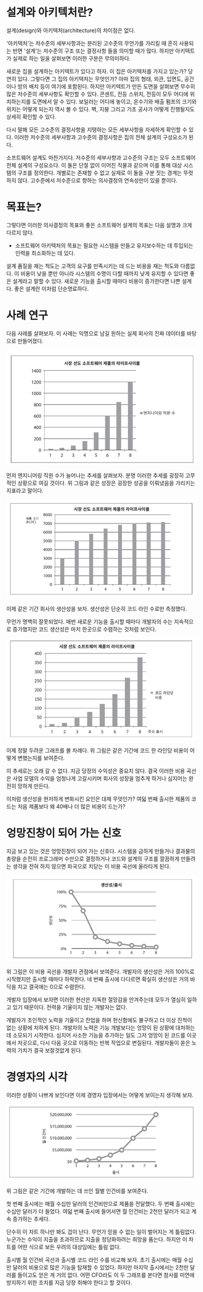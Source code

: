 # **설계와 아키텍처란?**  
설계(design)와 아키텍처(architecture)의 차이점은 없다.  
  
'아키텍처'는 저수준의 세부사항과는 분리된 고수준의 무언가를 가리킬 때 흔히 사용되는 반면 '설계'는 저수준의 구조 또는 결정사항 들을 의미할 때가 
많다. 하지만 아키텍트가 실제로 하는 일을 살펴보면 이러한 구분은 무의미하다.  
  
새로운 집을 설계하는 아키텍트가 있다고 하자. 이 집은 아키텍처를 가지고 있는가? 당연히 있다. 그렇다면 그 집의 아키텍처는 무엇인가? 아마 집의 형태, 
외관, 입면도, 공간이나 방의 배치 등이 여기에 포함된다. 하지만 아키텍트가 만든 도면을 살펴보면 무수히 많은 저수준의 세부사항도 확인할 수 있다. 
콘센트, 전등 스위치, 전등이 모두 어디에 위치하는지를 도면에서 알 수 있다. 보일러는 어디에 놓이고, 온수기와 배출 펌프의 크기와 위치는 어떻게 되는지 
역시 볼 수 있다. 벽, 지붕 그리고 기초 공사가 어떻게 진행될지도 상세히 확인할 수 있다.  
  
다시 말해 모든 고수준의 결정사항을 지탱하는 모든 세부사항을 자세하게 확인할 수 있다. 이러한 저수준의 세부사항과 고수준의 결정사항은 집의 전체 
설계의 구성요소가 된다.  
  
소프트웨어 설계도 마찬가지다. 저수준의 세부사항과 고수준의 구조는 모두 소프트웨어 전체 설계의 구성요소다. 이 둘은 단절 없이 이어진 직물과 같으며 
이를 통해 대상 시스템의 구조를 정의한다. 개별로는 존재할 수 없고 실제로 이 둘을 구분 짓는 경계는 뚜렷하지 않다. 고수준에서 저수준으로 향하는 
의사결정의 연속성만이 있을 뿐이다.  
  
# **목표는?**  
그렇다면 이러한 의사결정의 목표와 좋은 소프트웨어 설계의 목표는 다음 설명과 크게 다르지 않다.  
  
- 소프트웨어 아키텍처의 목표는 필요한 시스템을 만들고 유지보수하는 데 투입되는 인력을 최소화하는 데 있다.  
  
설계 품질을 재는 척도는 고객의 요구를 만족시키는 데 드는 비용을 재는 척도와 다름없다. 이 비용이 낮을 뿐만 아니라 시스템의 수명이 다할 때까지 
낮게 유지할 수 있다면 좋은 설계라고 말할 수 있다. 새로운 기능을 출시할 때마다 비용이 증가한다면 나쁜 설계다. 좋은 설계란 이처럼 단순명료하다.  
  
# **사례 연구**  
다음 사례를 살펴보자. 이 사례는 익명으로 남길 원하는 실제 회사의 진짜 데이터를 바탕으로 만들어졌다.  
  
![img.png](image/img.png)  
  
먼저 엔지니어링 직원 수가 늘어나는 추세를 살펴보자. 분명 이러한 추세를 굉장히 고무적인 상황으로 여길 것이다. 위 그림과 같은 성장은 굉장한 성공을 
이뤄냈음을 가리키는 지표라고 말이다.  
  
![img.png](image/img2.png)  
  
이제 같은 기간 회사의 생산성을 보자. 생산성은 단순히 코드 라인 수로만 측정했다.  
  
무언가 명백히 잘못되었다. 매번 새로운 기능을 출시할 때마다 개발자의 수는 지속적으로 증가했지만 코드 생산성은 마치 한곳으로 수렴하는 것처럼 보인다.  
  
![img.png](image/img3.png)  
  
이제 정말 두려운 그래프를 볼 차례다. 위 그림은 같은 기간에 코드 한 라인당 비용이 어떻게 변했는지를 보여준다.  
  
이 추세로는 오래 갈 수 없다. 지금 당장의 수익성은 중요치 않다. 결국 이러한 비용 곡선은 사업 모델의 수익을 엄청나게 고갈시키며 회사의 성장을 멈추게 
하거나 심지어는 완전히 망하게 만든다.  
  
이처럼 생산성을 현저하게 변화시킨 요인은 대체 무엇인가? 여덟 번째 출시한 제품의 코드는 처음 제품보다 왜 40배나 더 많은 비용이 드는가?  
  
# **엉망진창이 되어 가는 신호**  
지금 보고 있는 것은 엉망진창이 되어 가는 신호다. 시스템을 급하게 만들거나 결과물의 총량을 순전히 프로그래머 수만으로 결정하거나 코드와 설계의 구조를 
깔끔하게 만들려는 생각을 전혀 하지 않으면 파국으로 치닫는 이 비용 곡선에 올라타게 된다.  
  
![img.png](image/img4.png)  
  
위 그림은 이 비용 곡선을 개발자 관점에서 보여준다. 개발자의 생산성은 거의 100%로 시작했지만 출시할 때마다 하락한다. 네 번째 출시에 다다르면 
확실히 생산성은 거의 바닥을 치고 결국에는 0으로 수렴한다.  
  
개발자 입장에서 보자면 이러한 현산은 지독한 절망감을 안겨주는데 모두가 열심히 일하고 있기 때문이다. 전력을 기울이지 않는 개발자는 없다.  
  
개발자가 초인적인 노력을 기울이고 잔업을 하며 헌신함에도 불구하고 더 이상 진척이 없는 상황에 처하게 된다. 개발자의 노력은 기능 개발보다는 엉망이 된 
상황에 대처하는 데 소모되기 시작한다. 심지어 사소한 기능을 추가하는 일도 그저 엉망이 된 코드를 이곳에서 저곳으로, 다시 다음 곳으로 이동하는 반복 
작업으로 변질된다. 개발자들이 쏟은 노력의 가치가 결국 보잘것없게 된다.  
  
# **경영자의 시각**  
이러한 상황이 나쁘게 보인다면 이제 경영자 입장에서는 어떻게 보이는지 생각해 보자.  
  
![img.png](image/img5.png)  
  
위 그림은 같은 기간에 개발하는 데 쓰인 월별 인건비를 보여준다.  
  
첫 번째 출시에는 매월 수십만 달러의 인건비만으로 제품을 전달했다. 두 번째 출시에는 수십만 달러가 더 들었다. 여덟 번째 출시에 들어서면 월 인건비는 
2천만 달러가 되고 계속 증가하는 추세다.  
  
단수히 이 차트 하나만 봐도 겁이 난다. 무언가 믿을 수 없는 일이 벌어지는 게 틀림없다. 누군가는 수익이 지출을 초과하므로 지출을 정당화하려는 희망을 
품는다. 하지만 이 차트를 어떤 식으로 보든 우려의 대상임에는 틀림 없다.  
  
출시별 월 인건비 곡선과 출시별 코드 라인 수를 비교해 보자. 초기 출시에는 매월 수십만 달러의 비용으로 많은 기능을 탑재할 수 있었다. 하지만 마지막 
출시에서는 2천만 달러를 들이고도 얻은 게 거의 없다. 어떤 CFO라도 이 두 그래프를 본다면 참사를 미연에 방지하기 위한 조치를 지금 당장 취해야 한다고 
할 것이다.  
  
